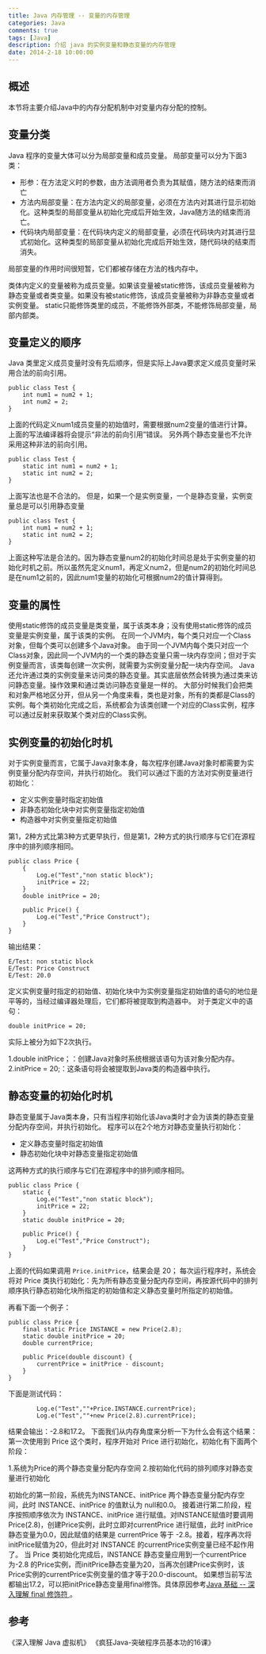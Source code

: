 ```yaml
---
title: Java 内存管理 -- 变量的内存管理
categories: Java
comments: true
tags: [Java]
description: 介绍 java 的实例变量和静态变量的内存管理
date: 2014-2-18 10:00:00
---
```


## 概述

本节将主要介绍Java中的内存分配机制中对变量内存分配的控制。

## 变量分类

Java 程序的变量大体可以分为局部变量和成员变量。
局部变量可以分为下面3类：

 - 形参：在方法定义时的参数，由方法调用者负责为其赋值，随方法的结束而消亡
 - 方法内局部变量：在方法内定义的局部变量，必须在方法内对其进行显示初始化。这种类型的局部变量从初始化完成后开始生效，Java随方法的结束而消亡。
 - 代码块内局部变量：在代码块内定义的局部变量，必须在代码块内对其进行显式初始化。这种类型的局部变量从初始化完成后开始生效，随代码块的结束而消失。

局部变量的作用时间很短暂，它们都被存储在方法的栈内存中。

类体内定义的变量被称为成员变量。如果该变量被static修饰，该成员变量被称为静态变量或者类变量。如果没有被static修饰，该成员变量被称为非静态变量或者实例变量。
static只能修饰类里的成员，不能修饰外部类，不能修饰局部变量，局部内部类。

## 变量定义的顺序

Java 类里定义成员变量时没有先后顺序，但是实际上Java要求定义成员变量时采用合法的前向引用。

```
public class Test {
    int num1 = num2 + 1;
    int num2 = 2;
}
```

上面的代码定义num1成员变量的初始值时，需要根据num2变量的值进行计算。上面的写法编译器将会提示“非法的前向引用”错误。
另外两个静态变量也不允许采用这种非法的前向引用。

```
public class Test {
    static int num1 = num2 + 1;
    static int num2 = 2;
}
```

上面写法也是不合法的。
但是，如果一个是实例变量，一个是静态变量，实例变量总是可以引用静态变量

```
public class Test {
    int num1 = num2 + 1;
    static int num2 = 2;
}
```

上面这种写法是合法的。因为静态变量num2的初始化时间总是处于实例变量的初始化时机之前。所以虽然先定义num1，再定义num2，但是num2的初始化时间总是在num1之前的，因此num1变量的初始化可根据num2的值计算得到。

## 变量的属性

使用static修饰的成员变量是类变量，属于该类本身；没有使用static修饰的成员变量是实例变量，属于该类的实例。
在同一个JVM内，每个类只对应一个Class对象，但每个类可以创建多个Java对象。
由于同一个JVM内每个类只对应一个Class对象，因此同一个JVM内的一个类的静态变量只需一块内存空间；但对于实例变量而言，该类每创建一次实例，就需要为实例变量分配一块内存空间。
Java 还允许通过类的实例变量来访问类的静态变量。其实底层依然会转换为通过类来访问静态变量。操作效果和通过类访问静态变量是一样的。
大部分时候我们会把类和对象严格地区分开，但从另一个角度来看，类也是对象，所有的类都是Class的实例。每个类初始化完成之后，系统都会为该类创建一个对应的Class实例，程序可以通过反射来获取某个类对应的Class实例。

## 实例变量的初始化时机

对于实例变量而言，它属于Java对象本身，每次程序创建Java对象时都需要为实例变量分配内存空间，并执行初始化。
我们可以通过下面的方法对实例变量进行初始化：

 - 定义实例变量时指定初始值
 - 非静态初始化块中对实例变量指定初始值
 - 构造器中对实例变量指定初始值

第1，2种方式比第3种方式更早执行，但是第1，2种方式的执行顺序与它们在源程序中的排列顺序相同。

```
public class Price {
    {
        Log.e("Test","non static block");
        initPrice = 22;
    }
    double initPrice = 20;

    public Price() {
        Log.e("Test","Price Construct");
    }
}
```

输出结果：

```
E/Test: non static block
E/Test: Price Construct
E/Test: 20.0
```

定义实例变量时指定的初始值、初始化块中为实例变量指定初始值的语句的地位是平等的，当经过编译器处理后，它们都将被提取到构造器中。
对于类定义中的语句：

```
double initPrice = 20;
```

实际上被分为如下2次执行。

 1.double initPrice；：创建Java对象时系统根据该语句为该对象分配内存。
 2.initPrice = 20;：这条语句将会被提取到Java类的构造器中执行。
 
## 静态变量的初始化时机

静态变量属于Java类本身，只有当程序初始化该Java类时才会为该类的静态变量分配内存空间，并执行初始化。
程序可以在2个地方对静态变量执行初始化：

 - 定义静态变量时指定初始值
 - 静态初始化块中对静态变量指定初始值

这两种方式的执行顺序与它们在源程序中的排列顺序相同。

```
public class Price {
    static {
        Log.e("Test","non static block");
        initPrice = 22;
    }
    static double initPrice = 20;

    public Price() {
        Log.e("Test","Price Construct");
    }
}
```

上面的代码如果调用 `Price.initPrice`，结果会是 20；
每次运行程序时，系统会将对 Price 类执行初始化：先为所有静态变量分配内存空间，再按源代码中的排列顺序执行静态初始化块所指定的初始值和定义静态变量时所指定的初始值。

再看下面一个例子：

```
public class Price {
    final static Price INSTANCE = new Price(2.8);
    static double initPrice = 20;
    double currentPrice;

    public Price(double discount) {
        currentPrice = initPrice - discount;
    }
}
```

下面是测试代码：

```
        Log.e("Test",""+Price.INSTANCE.currentPrice);
        Log.e("Test",""+new Price(2.8).currentPrice);
```

结果会输出：-2.8和17.2。
下面我们从内存角度来分析一下为什么会有这个结果：第一次使用到 Price 这个类时，程序开始对 Price 进行初始化，初始化有下面两个阶段：

 1.系统为Price的两个静态变量分配内存空间
 2.按初始化代码的排列顺序对静态变量进行初始化

初始化的第一阶段，系统先为INSTANCE、initPrice 两个静态变量分配内存空间，此时 INSTANCE、initPrice 的值默认为 null和0.0。
接着进行第二阶段，程序按照顺序依次为 INSTANCE、initPrice 进行赋值。对INSTANCE赋值时要调用Price(2.8)，创建Price实例，此时立即对currentPrice 进行赋值，此时 initPrice 静态变量为0.0，因此赋值的结果是 currentPrice 等于 -2.8。接着，程序再次将initPrice赋值为20，但此时对 INSTANCE 的currentPrice实例变量已经不起作用了。
当 Price 类初始化完成后，INSTANCE 静态变量应用到一个currentPrice为-2.8 的Price实例，而initPrice静态变量为20，当再次创建Price实例时，该Price实例的currentPrice实例变量的值才等于20.0-discount。
如果想当前写法都输出17.2，可以把initPrice静态变量用final修饰。具体原因参考[Java 基础 -- 深入理解 final 修饰符 ](http://www.heqiangfly.com/2014/02/18/java-basic-final/)。

## 参考

《深入理解 Java 虚拟机》
《疯狂Java-突破程序员基本功的16课》